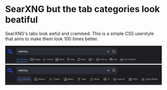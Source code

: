 # SearXNG but the tab categories look beatiful

SearXNG's tabs look awful and crammed. This is a simple CSS userstyle that aims to make them look 100 times better.

![Before](/assets/Before.png)
![After](/assets/After.png)
